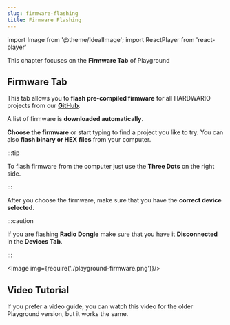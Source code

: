 ```yaml
---
slug: firmware-flashing
title: Firmware Flashing
---
```

import Image from '@theme/IdealImage';
import ReactPlayer from 'react-player'

This chapter focuses on the **Firmware Tab** of Playground

## Firmware Tab

This tab allows you to **flash pre-compiled firmware** for all HARDWARIO projects from our [**GitHub**](https://github.com/orgs/hardwario/repositories).

A list of firmware is **downloaded automatically**.

**Choose the firmware** or start typing to find a project you like to try. You can also **flash binary or HEX files** from your computer.

:::tip

To flash firmware from the computer just use the **Three Dots** on the right side.

:::

After you choose the firmware, make sure that you have the **correct device selected**.

:::caution

If you are flashing **Radio Dongle** make sure that you have it **Disconnected** in the **Devices Tab**.

:::

<Image img={require('./playground-firmware.png')}/>

## Video Tutorial

If you prefer a video guide, you can watch this video for the older Playground version, but it works the same.

<ReactPlayer controls url='https://youtu.be/3IXLBQ5M6Us' />

